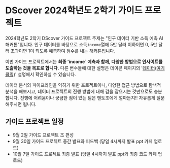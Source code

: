 # DScover 2024학년도 2학기 가이드 프로젝트

2024학년도 2학기 DScover 가이드 프로젝트 주제는 "인구 데이터 기반 소득 예측 AI 해커톤"입니다. 
인구 데이터를 바탕으로 소득`income`열에 5만 달러 이하이면 0, 5만 달러 초과이면 1이 되도록 예측하여 점수를 내는 해커톤입니다. 

이번 가이드 프로젝트에서는 **최종 'income` 예측과 함께, 다양한 방법으로 인사이트를 도출하는 것을 목표로 합니다.** 다른 변수들에 대한 설명은 데이콘 페이지의 '[데이터(여기 클릭)](https://dacon.io/competitions/official/235892/data)' 설명에서 확인하실 수 있습니다. 

데이터 분석의 파이프라인을 익히기 위한 프로젝트이니, 다양한 접근 방법으로 탐색적 분석을 해보시고, 데이터 프로젝트의 진행 방법에 대해 감을 잡으시는 것만으로도 충분합니다. 진행에 어려움이나 궁금한 점이 있는 팀은 멘토조에게 얼마든지!! 자유롭게 질문해주시면 됩니다. 

## 가이드 프로젝트 일정
* 9월 2일 가이드 프로젝트 조 편성
* 9월 30일 가이드 프로젝트 중간 발표와 피드백 (당일 4시까지 발표 ppt 카페 업로드)
* 10월 7일 가이드 프로젝트 최종 발표 (당일 4시까지 발표 ppt와 최종 코드 카페 업로드)
  
